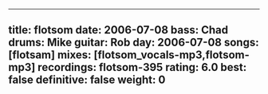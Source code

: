 
---
title: flotsom
date: 2006-07-08
bass:	Chad
drums:	Mike
guitar:	Rob
day: 2006-07-08
songs: [flotsam]
mixes: [flotsom_vocals-mp3,flotsom-mp3]
recordings: flotsom-395
rating: 6.0
best: false
definitive: false
weight: 0
---
